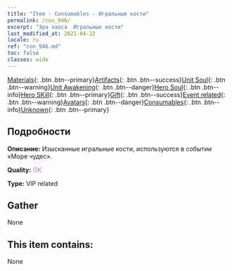 ```yaml
---
title: "Item - Consumables - Игральные кости"
permalink: /con_946/
excerpt: "Эра хаоса  Игральные кости"
last_modified_at: 2021-04-22
locale: ru
ref: "con_946.md"
toc: false
classes: wide
---
```

 [Materials](/ItemsRU/){: .btn .btn--primary}[Artifacts](/ItemsRU/Artifacts/){: .btn .btn--success}[Unit Soul](/ItemsRU/UnitSoul/){: .btn .btn--warning}[Unit Awakening](/ItemsRU/UnitAwakening/){: .btn .btn--danger}[Hero Soul](/ItemsRU/HeroSoul/){: .btn .btn--info}[Hero SKill](/ItemsRU/HeroSkill/){: .btn .btn--primary}[Gift](/ItemsRU/Gift/){: .btn .btn--success}[Event related](/ItemsRU/Events/){: .btn .btn--warning}[Avatars](/ItemsRU/Avatars/){: .btn .btn--danger}[Consumables](/ItemsRU/Consumables/){: .btn .btn--info}[Unknown](/ItemsRU/Unknown/){: .btn .btn--primary}

## Подробности
 **Описание:** Изысканные игральные кости, используются в событии «Море чудес».

 **Quality:** <span style="color: #DA70D6">OK</span>

 **Type:** VIP related

## Gather

  None

## This item contains:

  None

